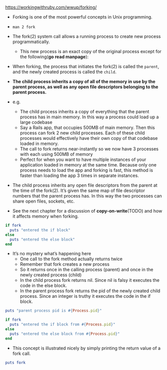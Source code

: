 https://workingwithruby.com/wwup/forking/

+ Forking is one of the most powerful concepts in Unix programming.

+ `man 2 fork`
+ The fork(2) system call allows a running process to create new process programmatically.
    + This new process is an exact copy of the original process except for the following(**go read manpage**):

+ When forking, the process that initiates the fork(2) is called the `parent`, and the newly created process is called the `child`.

+ **The child process inherits a copy of all of the memory in use by the parent process, as well as any open file descriptors belonging to the parent process.**

+ e.g.
    + The child process inherits a copy of everything that the parent process has in main memory. In this way a process could load up a large codebase
    + Say a Rails app, that occupies 500MB of main memory. Then this process can fork 2 new child processes. Each of these child processes would effectively have their own copy of that codebase loaded in memory.
    + The call to fork returns near-instantly so we now have 3 processes with each using 500MB of memory
    + Perfect for when you want to have multiple instances of your application loaded in memory at the same time. Because only one process needs to load the app and forking is fast, this method is faster than loading the app 3 times in separate instances.

+ The child process inherits any open file descriptors from the parent at the time of the fork(2). It’s given the same map of file descriptor numbers that the parent process has. In this way the two processes can share open files, sockets, etc.

+ See the next chapter for a discussion of **copy-on-write**(TODO) and how it affects memory when forking.

```ruby
if fork
  puts "entered the if block"
else
  puts "entered the else block"
end
```

+ It’s no mystery what’s happening here
    + One call to the fork method actually returns twice
    + Remember that fork creates a new process
    + So it returns once in the calling process (parent) and once in the newly created process (child)
    + In the child process fork returns nil. Since nil is falsy it executes the code in the else block.
    + In the parent process fork returns the pid of the newly created child process. Since an integer is truthy it executes the code in the if block.

```ruby
puts "parent process pid is #{Process.pid}"

if fork
  puts "entered the if block from #{Process.pid}"
else
  puts "entered the else block from #{Process.pid}"
end
```

+ This concept is illustrated nicely by simply printing the return value of a fork call.
```ruby
puts fork
```


